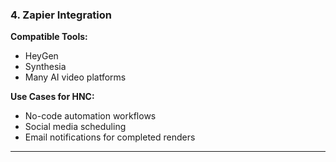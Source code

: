 ### 4. **Zapier Integration**

**Compatible Tools:**

- HeyGen
- Synthesia
- Many AI video platforms

**Use Cases for HNC:**

- No-code automation workflows
- Social media scheduling
- Email notifications for completed renders

---
